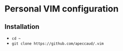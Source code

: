 # Personal VIM configuration

## Installation

- `cd ~`
- `git clone https://github.com/apeccaud/.vim`

